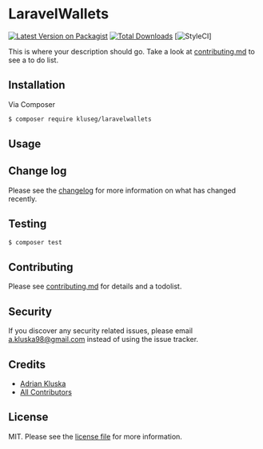 # LaravelWallets

[![Latest Version on Packagist][ico-version]][link-packagist]
[![Total Downloads][ico-downloads]][link-downloads]
[![StyleCI](https://github.styleci.io/repos/151119198/shield?branch=master)]

This is where your description should go. Take a look at [contributing.md](contributing.md) to see a to do list.

## Installation

Via Composer

``` bash
$ composer require kluseg/laravelwallets
```

## Usage

## Change log

Please see the [changelog](changelog.md) for more information on what has changed recently.

## Testing

``` bash
$ composer test
```

## Contributing

Please see [contributing.md](contributing.md) for details and a todolist.

## Security

If you discover any security related issues, please email a.kluska98@gmail.com instead of using the issue tracker.

## Credits

- [Adrian Kluska][link-author]
- [All Contributors][link-contributors]

## License

MIT. Please see the [license file](license.md) for more information.

[ico-version]: https://img.shields.io/packagist/v/kluseg/laravelwallets.svg?style=flat-square
[ico-downloads]: https://img.shields.io/packagist/dt/kluseg/laravelwallets.svg?style=flat-square
[ico-travis]: https://img.shields.io/travis/kluseg/laravelwallets/master.svg?style=flat-square
[ico-styleci]: https://styleci.io/repos/12345678/shield

[link-packagist]: https://packagist.org/packages/kluseg/laravelwallets
[link-downloads]: https://packagist.org/packages/kluseg/laravelwallets
[link-travis]: https://travis-ci.org/kluseg/laravelwallets
[link-styleci]: https://styleci.io/repos/12345678
[link-author]: https://github.com/kluseg
[link-contributors]: ../../contributors]
